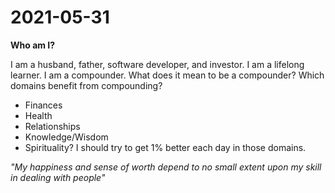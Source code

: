 # 2021-05-31
**Who am I?**

I am a husband, father, software developer, and investor. I am a lifelong learner. I am a compounder.
What does it mean to be a compounder? Which domains benefit from compounding?
- Finances
- Health
- Relationships
- Knowledge/Wisdom
- Spirituality?
I should try to get 1% better each day in those domains.


*"My happiness and sense of worth depend to no small extent upon my skill in dealing with people"*

